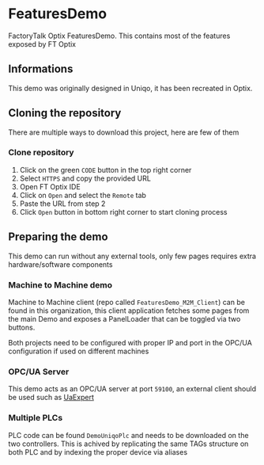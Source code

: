 # FeaturesDemo
FactoryTalk Optix FeaturesDemo. This contains most of the features exposed by FT Optix

## Informations
This demo was originally designed in Uniqo, it has been recreated in Optix.

## Cloning the repository
There are multiple ways to download this project, here are few of them

### Clone repository
1. Click on the green `CODE` button in the top right corner
2. Select `HTTPS` and copy the provided URL
3. Open FT Optix IDE
4. Click on `Open` and select the `Remote` tab
5. Paste the URL from step 2
6. Click `Open` button in bottom right corner to start cloning process

## Preparing the demo
This demo can run without any external tools, only few pages requires extra hardware/software components

### Machine to Machine demo
Machine to Machine client (repo called `FeaturesDemo_M2M_Client`) can be found in this organization, this client application fetches some pages from the main Demo and exposes a PanelLoader that can be toggled via two buttons.

Both projects need to be configured with proper IP and port in the OPC/UA configuration if used on different machines

### OPC/UA Server
This demo acts as an OPC/UA server at port `59100`, an external client should be used such as [UaExpert](https://www.unified-automation.com/products/development-tools/uaexpert.html)

### Multiple PLCs
PLC code can be found `DemoUniqoPlc` and needs to be downloaded on the two controllers. This is achived by replicating the same TAGs structure on both PLC and by indexing the proper device via aliases
